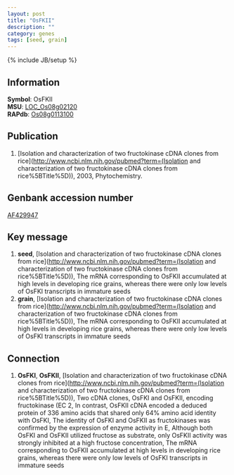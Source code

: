 ```yaml
---
layout: post
title: "OsFKII"
description: ""
category: genes
tags: [seed, grain]
---
```

{% include JB/setup %}

## Information
__Symbol__: OsFKII  
__MSU__: [LOC_Os08g02120](http://rice.plantbiology.msu.edu/cgi-bin/ORF_infopage.cgi?orf=LOC_Os08g02120)  
__RAPdb__: [Os08g0113100](http://rapdb.dna.affrc.go.jp/viewer/gbrowse_details/irgsp1?name=Os08g0113100)  

## Publication
1. [Isolation and characterization of two fructokinase cDNA clones from rice](http://www.ncbi.nlm.nih.gov/pubmed?term=(Isolation and characterization of two fructokinase cDNA clones from rice%5BTitle%5D)), 2003, Phytochemistry.

## Genbank accession number
[AF429947](http://www.ncbi.nlm.nih.gov/nuccore/AF429947)

## Key message
1. __seed__, [Isolation and characterization of two fructokinase cDNA clones from rice](http://www.ncbi.nlm.nih.gov/pubmed?term=(Isolation and characterization of two fructokinase cDNA clones from rice%5BTitle%5D)),  The mRNA corresponding to OsFKII accumulated at high levels in developing rice grains, whereas there were only low levels of OsFKI transcripts in immature seeds
2. __grain__, [Isolation and characterization of two fructokinase cDNA clones from rice](http://www.ncbi.nlm.nih.gov/pubmed?term=(Isolation and characterization of two fructokinase cDNA clones from rice%5BTitle%5D)),  The mRNA corresponding to OsFKII accumulated at high levels in developing rice grains, whereas there were only low levels of OsFKI transcripts in immature seeds

## Connection
1. __OsFKI__, __OsFKII__, [Isolation and characterization of two fructokinase cDNA clones from rice](http://www.ncbi.nlm.nih.gov/pubmed?term=(Isolation and characterization of two fructokinase cDNA clones from rice%5BTitle%5D)), Two cDNA clones, OsFKI and OsFKII, encoding fructokinase (EC 2, In contrast, OsFKII cDNA encoded a deduced protein of 336 amino acids that shared only 64% amino acid identity with OsFKI, The identity of OsFKI and OsFKII as fructokinases was confirmed by the expression of enzyme activity in E, Although both OsFKI and OsFKII utilized fructose as substrate, only OsFKII activity was strongly inhibited at a high fructose concentration, The mRNA corresponding to OsFKII accumulated at high levels in developing rice grains, whereas there were only low levels of OsFKI transcripts in immature seeds


